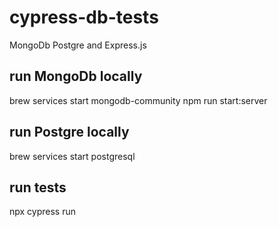 # cypress-db-tests
MongoDb Postgre and Express.js

## run MongoDb locally 
brew services start mongodb-community
npm run start:server

## run Postgre locally
brew services start postgresql

## run tests
npx cypress run
